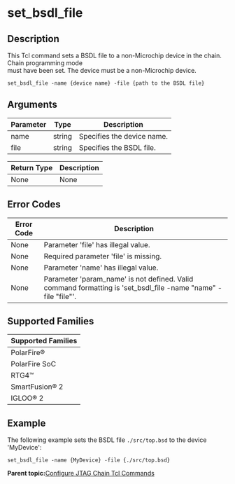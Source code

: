 # set\_bsdl\_file

## Description

This Tcl command sets a BSDL file to a non-Microchip device in the chain. Chain programming mode<br /> must have been set. The device must be a non-Microchip device.

```
set_bsdl_file -name {device name} -file {path to the BSDL file}
```

## Arguments

|Parameter|Type|Description|
|---------|----|-----------|
|name|string|Specifies the device name.|
|file|string|Specifies the BSDL file.|

|Return Type|Description|
|-----------|-----------|
|None|None|

## Error Codes

|Error Code|Description|
|----------|-----------|
|None|Parameter 'file' has illegal value.|
|None|Required parameter 'file' is missing.|
|None|Parameter 'name' has illegal value.|
|None|Parameter 'param\_name' is not defined. Valid command formatting is 'set\_bsdl\_file -name "name" -file "file"'.|

## Supported Families

|Supported Families|
|------------------|
|PolarFire®|
|PolarFire SoC|
|RTG4™|
|SmartFusion® 2|
|IGLOO® 2|

## Example

The following example sets the BSDL file `./src/top.bsd` to the device<br /> 'MyDevice':

```
set_bsdl_file -name {MyDevice} -file {./src/top.bsd}
```

**Parent topic:**[Configure JTAG Chain Tcl Commands](GUID-ABB3D62F-F2CF-49CC-9DC4-8C3B307A6A0A.md)

